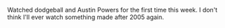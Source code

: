 Watched dodgeball and Austin Powers for the first time this week. I don't think I'll ever watch something made after 2005 again.

